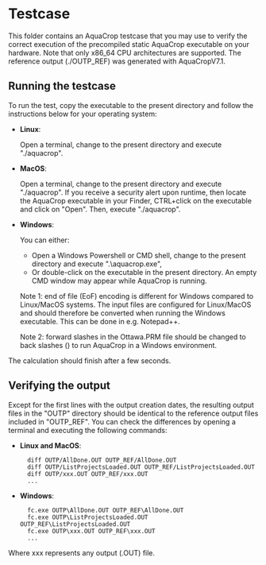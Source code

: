 # Testcase

This folder contains an AquaCrop testcase that you may use 
to verify the correct execution of the precompiled static AquaCrop 
executable on your hardware. Note that only x86_64 CPU architectures 
are supported. The reference output (./OUTP_REF) was generated with 
AquaCropV7.1.

## Running the testcase
To run the test, copy the executable to the present directory and
follow the instructions below for your operating system:

* **Linux**:

  Open a terminal, change to the present directory and execute
  "./aquacrop".

* **MacOS**:

  Open a terminal, change to the present directory and execute
  "./aquacrop". If you receive a security alert upon runtime, then locate
  the AquaCrop executable in your Finder, CTRL+click on the executable
  and click on "Open". Then, execute "./aquacrop".

* **Windows**:

  You can either:
  - Open a Windows Powershell or CMD shell, change to the present
    directory and execute ".\aquacrop.exe",
  - Or double-click on the executable in the present directory.
    An empty CMD window may appear while AquaCrop is running.

  Note 1: end of file (EoF) encoding is different for Windows compared
  to Linux/MacOS systems. The input files are configured for 
  Linux/MacOS and should therefore be converted when running the
  Windows executable. This can be done in e.g. Notepad++.

  Note 2: forward slashes in the Ottawa.PRM file should be changed
  to back slashes (\) to run AquaCrop in a Windows environment.


The calculation should finish after a few seconds.

## Verifying the output
Except for the first lines with the output creation dates, the resulting
output files in the "OUTP" directory should be identical to the reference
output files included in "OUTP_REF". You can check the differences by
opening a terminal and executing the following commands:

* **Linux and MacOS**:

        diff OUTP/AllDone.OUT OUTP_REF/AllDone.OUT
        diff OUTP/ListProjectsLoaded.OUT OUTP_REF/ListProjectsLoaded.OUT
        diff OUTP/xxx.OUT OUTP_REF/xxx.OUT
        ...

* **Windows**:

        fc.exe OUTP\AllDone.OUT OUTP_REF\AllDone.OUT
        fc.exe OUTP\ListProjectsLoaded.OUT OUTP_REF\ListProjectsLoaded.OUT
        fc.exe OUTP\xxx.OUT OUTP_REF\xxx.OUT
        ...

Where xxx represents any output (.OUT) file.

